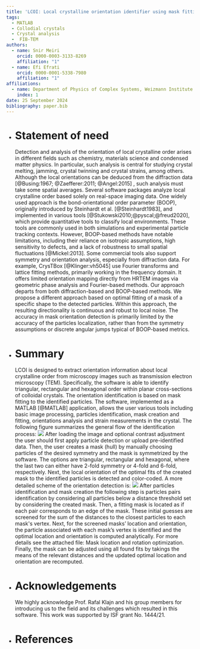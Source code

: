 ```yaml
---
title: 'LCOI: Local crystalline orientation identifier using mask fitting implemented in MATLAB'
tags:
  - MATLAB
  - Collodial crystals
  - Crystal analysis
  -  FIB-TEM
authors: 
  - name: Snir Meiri
    orcid: 0000-0003-3133-8269
    affiliation: "1"
  - name: Efi Efrati
    orcid: 0000-0001-5338-7980
    affiliation: "1"
affiliations:
  - name: Department of Physics of Complex Systems, Weizmann Institute of Science, Rehovot 76100, Israel
    index: 1
date: 25 September 2024
bibliography: paper.bib
---
```

- # Statement of need
   Detection and analysis of the orientation of local crystalline order arises in different fields such as chemistry, materials science and condensed matter physics. In particular, such analysis is central for studying crystal melting, jamming, crystal twinning and crystal strains, among others. Although the local orientations can be deduced from the diffraction data [@Busing:1967; @Zaefferer:2011; @Angel:2015] , such analysis must take some spatial averages.
Several software packages analyze local crystalline order based solely on real-space imaging data. One widely used approach is the bond-orientational order parameter (BOOP), originally introduced by Steinhardt et al. [@Steinhardt1983], and implemented in various tools [@Stukowski2010;@pyscal;@freud2020], which provide quantitative tools to classify local environments. These tools are commonly used in both simulations and experimental particle tracking contexts. However, BOOP-based methods have notable limitations, including their reliance on isotropic assumptions, high sensitivity to defects, and a lack of robustness to small spatial fluctuations [@Mickel:2013].
Some commercial tools also support symmetry and orientation analysis, especially from diffraction data. For example, CrysTBox [@Klinger:vh5045] use Fourier transforms and lattice fitting methods, primarily working in the frequency domain. It offers limited orientation mapping directly from HRTEM images via geometric phase analysis and Fourier-based methods.
Our approach departs from both diffraction-based and BOOP-based methods. We propose a different approach based on optimal fitting of a mask of a specific shape to the detected particles. Within this approach, the resulting directionality is continuous and robust to local noise. The accuracy in mask orientation detection is primarily limited by the accuracy of the particles localization, rather than from the symmetry assumptions or discrete angular jumps typical of BOOP-based metrics.
- # Summary
  LCOI is designed to extract orientation information about local crystalline order from microscopy images such as transmission electron microscopy (TEM). Specifically, the software is able to identify triangular, rectangular and hexagonal order within planar cross-sections of colloidal crystals. The orientation identification is based on mask fitting to the identified particles. The software, implemented as a MATLAB [@MATLAB] application, allows the user various tools including basic image processing, particles identification, mask creation and fitting, orientations analysis and strain measurements in the crystal. The following figure summarizes the general flow of the identification process:
  ![](User%20guide%20images/over1.png)
  After loading the image and optional contrast adjustment the user should first apply particle detection or upload pre-identified data. Then, the user creates a mask (hull) by manually choosing particles of the desired symmetry and the mask is symmetrized by the software. The options are triangular, rectangular and hexagonal, where the last two can either have 2-fold symmetry or 4-fold and 6-fold, respectively. Next, the local orientation of the optimal fits of the created mask to the identified particles is detected and color-coded. A more detailed scheme of the orientation detection is:
  ![](User%20guide%20images/over2.png)
  After particles identification and mask creation the following step is particles pairs identification by considering all particles below a distance threshold set by considering the created mask. Then, a fitting mask is located as if each pair corresponds to an edge of the mask. These initial guesses are screened for the sum of the distances to the closest particles to each mask's vertex.  Next, for the screened masks’ location and orientation, the particle associated with each mask’s vertex is identified and the optimal location and orientation is computed analytically. For more details see the attached file: Mask location and rotation optimization. Finally, the mask can be adjusted using all found fits by takings the means of the relevant distances and the updated optimal location and orientation are recomputed.
- # Acknowledgements
   We highly acknowledge Prof. Rafal Klajn and his group members for introducing us to the field and its challenges which resulted in this software. This work was supported by ISF grant No. 1444/21.
- # References
